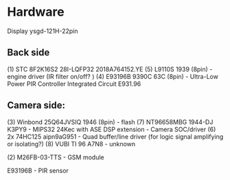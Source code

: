 # Hardware

Display ysgd-121H-22pin

## Back side
(1) STC 8F2K16S2 28I-LQFP32 2018A764152.YE
(5) L9110S 1939 (8pin) - engine driver (IR filter on/off? )
(4) E93196B 9390C 63C (8pin) - Ultra-Low Power PIR Controller Integrated Circuit E931.96

## Camera side:
(3) Winbond 25Q64JVSIQ 1946 (8pin) - flash
(7) NT96658MBG 1944-DJ  K3PY9 - MIPS32 24Kec with ASE DSP extension - Camera SOC/driver
(6) 2x 74HC125 aipn9aG951 -   Quad buffer/line driver (for logic signal amplifying or isolating?)
(8) VUBI TI 96 A7N8 - unknown

(2) M26FB-03-TTS - GSM module

E93196B - PIR sensor

